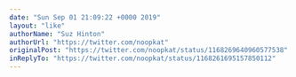 ```yaml
---
date: "Sun Sep 01 21:09:22 +0000 2019"
layout: "like"
authorName: "Suz Hinton"
authorUrl: "https://twitter.com/noopkat"
originalPost: "https://twitter.com/noopkat/status/1168269640960577538"
inReplyTo: "https://twitter.com/noopkat/status/1168261695157850112"
---
```

